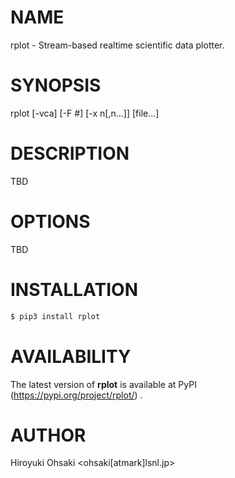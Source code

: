 # NAME

rplot - Stream-based realtime scientific data plotter.

# SYNOPSIS

rplot [-vca] [-F #] [-x n[,n...]] [file...]

# DESCRIPTION

TBD

# OPTIONS

TBD

# INSTALLATION

```sh
$ pip3 install rplot
```

# AVAILABILITY

The latest version of **rplot** is available at PyPI
(https://pypi.org/project/rplot/) .

# AUTHOR

Hiroyuki Ohsaki <ohsaki[atmark]lsnl.jp>
